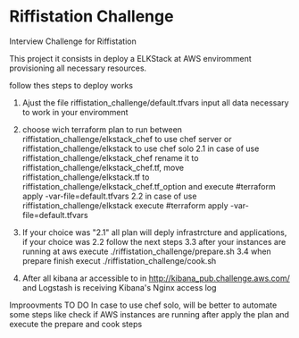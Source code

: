 # Riffistation Challenge
Interview Challenge for Riffistation

This project it consists in deploy a ELKStack at AWS enviromment provisioning all necessary resources.

follow thes steps to deploy works

1. Ajust the file riffistation_challenge/default.tfvars input all data necessary to work in your enviromment

2. choose wich terraform plan to run between riffistation_challenge/elkstack_chef to use chef server or riffistation_challenge/elkstack to use chef solo
    2.1 in case of use riffistation_challenge/elkstack_chef rename it to riffistation_challenge/elkstack_chef.tf, move riffistation_challenge/elkstack.tf to riffistation_challenge/elkstack_chef.tf_option and execute #terraform apply -var-file=default.tfvars
    2.2 in case of use riffistation_challenge/elkstack execute #terraform apply -var-file=default.tfvars
3. If your choice was "2.1" all plan will deply infrastrcture and applications, if your choice was 2.2 follow the next steps
    3.3 after your instances are running at aws execute ./riffistation_challenge/prepare.sh
    3.4 when prepare finish execut ./riffistation_challenge/cook.sh
4. After all kibana ar accessible to in http://kibana_pub.challenge.aws.com/ and Logstash is receiving Kibana's Nginx access log

Improovments TO DO
 In case to use chef solo, will be better to automate some steps like check if AWS instances are running after apply the plan and execute the prepare and cook steps
